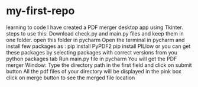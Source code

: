 # my-first-repo
learning to code
I have created a PDF merger desktop app using Tkinter.
steps to use this:
    Download check.py and main.py files and keep them in one folder.
    open this folder in pycharm
    Open the terminal in pycharm and install few packages as :
      pip install PyPDF2
      pip install PILlow
    or you can get these packages by selecting packages with correct versions 
    from you python packages tab
Run main.py file in pycharm 
You will get the PDF merger Window:
Type the directory path in the first field and click on submit button
All the pdf files of your directory will be displayed in the pink box
click on merge button to see the merged file location 
    
